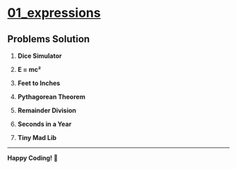 # [01_expressions](https://colab.research.google.com/github/aliza-moin18/Python_Homework_Project/blob/main/01_expressions.ipynb#scrollTo=65vYHEWrMiMy)

## Problems Solution

1. **Dice Simulator**  
   
2. **E = mc²**  
 
3. **Feet to Inches**  
   
4. **Pythagorean Theorem**  

5. **Remainder Division**  
  
6. **Seconds in a Year**  
  
7. **Tiny Mad Lib**  
   
---
**Happy Coding! 🚀**
